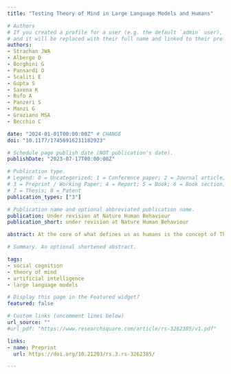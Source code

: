 ```yaml
---
title: "Testing Theory of Mind in Large Language Models and Humans"

# Authors
# If you created a profile for a user (e.g. the default `admin` user), write the username (folder name) here 
# and it will be replaced with their full name and linked to their profile.
authors:
- Strachan JWA
- Albergo D
- Borghini G
- Pansardi O
- Scaliti E 
- Gupta S
- Saxena K
- Rufo A
- Panzeri S
- Manzi G
- Graziano MSA
- Becchio C

date: "2024-01-01T00:00:00Z" # CHANGE
doi: "10.1177/17456916231182923"

# Schedule page publish date (NOT publication's date).
publishDate: "2023-07-17T00:00:00Z"

# Publication type.
# Legend: 0 = Uncategorized; 1 = Conference paper; 2 = Journal article;
# 3 = Preprint / Working Paper; 4 = Report; 5 = Book; 6 = Book section;
# 7 = Thesis; 8 = Patent
publication_types: ["3"]

# Publication name and optional abbreviated publication name.
publication: Under revision at Nature Human Behaviour
publication_short: under revision at Nature Human Behaviour

abstract: At the core of what defines us as humans is the concept of Theory of Mind; the ability to track other people’s mental states. The recent development of large language models (LLMs) such as ChatGPT has led to intense debate about the possibility that these models might have developed an artificial Theory of Mind. Here, we present results from a comprehensive battery of measurements spanning different Theory of Mind abilities, from understanding false beliefs, to interpreting indirect requests and recognizing irony and faux pas. We tested two families of LLMs (GPT and LLaMA2) repeatedly against these measures and compared their performance with those from a large sample of human participants.  Across the battery of Theory of Mind tests, we found that GPT-4 models performed at, or even sometimes above, human levels at identifying indirect requests, false beliefs, and misdirection, but struggled with detecting faux pas. Faux pas was also the only test where LLaMA2 outperformed humans. Follow-up manipulations of the belief likelihood revealed that LLaMA2’s superiority was illusory, possibly reflecting a bias towards attributing ignorance. In contrast, GPT’s poor performance originated from a hyper conservative approach towards committing to conclusions rather than from a genuine failure of inference. These findings not only demonstrate that LLMs exhibit behaviour that is consistent with the outputs of mentalistic inference in humans, but also highlight the importance of systematic testing to ensure a non-superficial comparison between human and artificial intelligences.

# Summary. An optional shortened abstract.

tags: 
- social cognition
- theory of mind
- artificial intelligence
- large language models

# Display this page in the Featured widget?
featured: false

# Custom links (uncomment lines below)
url_source: ""
#url_pdf: "https://www.researchsquare.com/article/rs-3262385/v1.pdf"

links:
- name: Preprint
  url: https://doi.org/10.21203/rs.3.rs-3262385/

---
```



